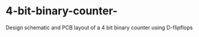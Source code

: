 # 4-bit-binary-counter-
Design schematic and PCB layout of a 4 bit binary counter using D-flipflops
